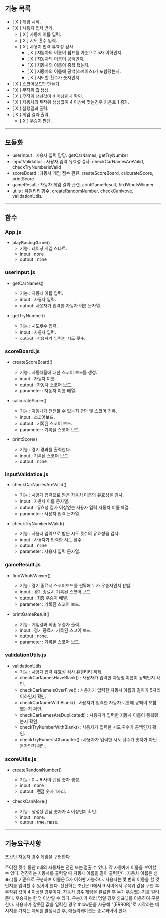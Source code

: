 ## 기능 목록

- [ X ] 게임 시작.
- [ X ] 사용자 입력 받기.
  - [ X ] 자동차 이름 입력.
  - [ X ] 시도 횟수 입력.
  - [ X ] 사용자 입력 유효성 검사.
    - [ X ] 자동차의 이름이 쉼표를 기준으로 5자 이하인지.
    - [ X ] 자동차의 이름이 공백인지.
    - [ X ] 자동차의 이름이 중복 됐는지.
    - [ X ] 자동차의 이름에 공백(스페이스)가 포함됐는지.
    - [ X ] 시도할 횟수가 숫자인지.
- [ X ] 스코어보드판 만들기.
- [ X ] 무작위 값 생성.
- [ X ] 무작위 생성값이 4 이상인지 확인.
- [ X ] 자동차의 무작위 생성값이 4 이상이 맞는경우 카운트 1 증가.
- [ X ] 실행결과 출력.
- [ X ] 게임 결과 출력.
  - [ X ] 우승자 판단.

---

## 모듈화

- userInput : 사용자 입력 담당. getCarNames, getTryNumber
- inputValidation : 사용자 입력 유효성 검사. checkCarNamesAreValid, checkTryNumberIsValid
- scoreBoard : 자동차 게임 점수 관련. createScoreBoard, calcurateScore, printScore
- gameResult : 자동차 게임 결과 관련. printGameResult, findWhoIsWinner
- utils : 유틸리티 함수. createRandomNumber, checkCanMove, validationUtils.

---

## 함수

### App.js

- playRacingGame()
  - 기능 : 레이싱 게임 스타트.
  - input : none
  - output : none

### userInput.js

- getCarNames()

  - 기능 : 자동차 이름 입력.
  - input : 사용자 입력.
  - output: 사용자가 입력한 자동차 이름 문자열.

- getTryNumber()
  - 기능 : 시도횟수 입력.
  - input : 사용자 입력.
  - output : 사용자가 입력한 시도 횟수.

### scoreBoard.js

- createScoreBoard()

  - 기능 : 자동차들에 대한 스코어 보드를 생성.
  - input : 자동차 이름.
  - output : 자동차 스코어 보드.
  - parameter : 자동차 이름 배열.

- calcurateScore()

  - 기능 : 자동차가 전진할 수 있는지 판단 및 스코어 기록.
  - input : 스코어보드.
  - output : 기록된 스코어 보드.
  - parameter : 기록될 스코어 보드.

- printScore()
  - 기능 : 경기 경과를 출력한다.
  - input : 기록된 스코어 보드.
  - output : none

### inputValidation.js

- checkCarNamesAreValid()

  - 기능 : 사용자 입력으로 받은 자동차 이름의 유효성을 검사.
  - input : 자동차 이름 문자열.
  - output : 유효성 검사 이상없는 사용자 입력 자동차 이름 배열.
  - parameter : 사용자 입력 문자열.

- checkTryNumberIsValid()
  - 기능 : 사용자 입력으로 받은 시도 횟수의 유효성을 검사.
  - input : 사용자가 입력한 시도 횟수.
  - output : none
  - parameter : 사용자 입력 문자열.

### gameResult.js

- findWhoIsWinner()

  - 기능 : 경기 종료시 스코어보드를 판독해 누가 우승자인지 판별.
  - input : 경기 종료시 기록된 스코어 보드.
  - output : 최종 우승자 배열.
  - parameter : 기록된 스코어 보드.

- printGameResult()
  - 기능 : 게임결과 최종 우승자 출력.
  - input : 경기 종료시 기록된 스코어 보드.
  - output : none.
  - parameter : 기록된 스코어 보드.

### validationUtils.js

- validationUtils
  - 기능 : 사용자 입력 유효성 검사 유틸리티 객체.
  - checkCarNamesHaveBlank() : 사용자가 입력한 자동창 이름이 공백인지 확인.
  - checkCarNameIsOverFive() : 사용자가 입력한 자동차 이름의 길이가 5자리 이하인지 확인.
  - checkCarNameWithBlank() : 사용자가 입력한 자동차 이름에 공백이 포함 됐는지 확인.
  - checkCarNamesAreDuplicated() : 사용자가 입력한 자동차 이름이 중복됐는지 확인.
  - checkTryNumberWithBlank() : 사용자가 입력한 시도 횟수가 공백인지 확인.
  - checkTryNumerIsCharacter() : 사용자가 입력한 시도 횟수가 숫자가 아닌 문자인지 확인.

### scoreUtils.js

- createRandomNumber()

  - 기능 : 0 ~ 9 사이 랜덤 숫자 생성.
  - input : none
  - output : 랜덤 숫자 1자리.

- checkCanMove()
  - 기능 : 생성된 랜덤 숫자가 4 이상인지 확인.
  - input : none.
  - output : true, false.

---

## 기능요구사항

초간단 자동차 경주 게임을 구현한다.

주어진 횟수 동안 n대의 자동차는 전진 또는 멈출 수 있다.
각 자동차에 이름을 부여할 수 있다. 전진하는 자동차를 출력할 때 자동차 이름을 같이 출력한다.
자동차 이름은 쉼표(,)를 기준으로 구분하며 이름은 5자 이하만 가능하다.
사용자는 몇 번의 이동을 할 것인지를 입력할 수 있어야 한다.
전진하는 조건은 0에서 9 사이에서 무작위 값을 구한 후 무작위 값이 4 이상일 경우이다.
자동차 경주 게임을 완료한 후 누가 우승했는지를 알려준다. 우승자는 한 명 이상일 수 있다.
우승자가 여러 명일 경우 쉼표(,)를 이용하여 구분한다.
사용자가 잘못된 값을 입력한 경우 throw문을 사용해 "[ERROR]"로 시작하는 메시지를 가지는 예외를 발생시킨 후, 애플리케이션은 종료되어야 한다.
